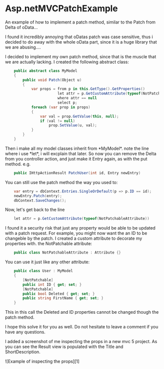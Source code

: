 Asp.netMVCPatchExample
======================

An example of how to implement a patch method, similar to the Patch from Delta of oData...

I found it incredibly annoying that oDatas patch was case sensitive, thus i decided to do away with the whole oData part, since it is a huge library that we are abusing....<br></p>
<p>
I decided to implement my own patch method, since that is the muscle that we are actually lacking. I created the following abstract class:
</p>

```csharp
    public abstract class MyModel
    {
        public void Patch(Object u)
        {
            var props = from p in this.GetType().GetProperties()
                        let attr = p.GetCustomAttribute(typeof(NotPatchableAttribute))
                        where attr == null
                        select p;
            foreach (var prop in props)
            {
                var val = prop.GetValue(this, null);
                if (val != null)
                    prop.SetValue(u, val);
            }
        }
    }
```
<p>
Then i make all my model classes inherit from *MyModel*. note the line where i use *let*, i will excplain that later. So now you can remove the Delta<Entry> from you controller action, and just make it Entry again, as with the put method. e.g.
</p>

```csharp
    public IHttpActionResult PatchUser(int id, Entry newEntry)
```

You can still use the patch method the way you used to:

```csharp
    var entry = dbContext.Entries.SingleOrDefault(p => p.ID == id);
    newEntry.Patch(entry);
    dbContext.SaveChanges();
```

Now, let's get back to the line

```csharp
    let attr = p.GetCustomAttribute(typeof(NotPatchableAttribute))
```

I found it a security risk that just any property would be able to be updated with a patch request. For example, you might now want the an ID to be changeble by the patch. I created a custom attribute to decorate my properties with. the NotPatchable attribute:

```csharp
    public class NotPatchableAttribute : Attribute {}
```

You can use it just like any other attribute:

```csharp
    public class User : MyModel
    {
        [NotPatchable]
        public int ID { get; set; }
        [NotPatchable]
        public bool Deleted { get; set; }
        public string FirstName { get; set; }
    }
```

This in this call the Deleted and ID properties cannot be changed though the patch method.
<p>
I hope this solve it for you as well. Do not hesitate to leave a comment if you have any questions.
</p>
<p>
I added a screenshot of me inspecting the props in a new mvc 5 project. As you can see the Result view is populated with the Title and ShortDescription.
</p>
![Example of inspecting the props][1]


  [1]: http://i.stack.imgur.com/laSxG.png
